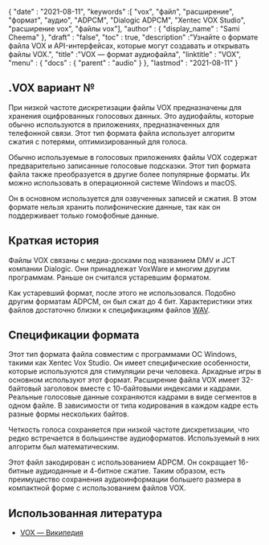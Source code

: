 {
  "date" : "2021-08-11",
  "keywords" :[ "vox", "файл", "расширение", "формат", "аудио", "ADPCM", "Dialogic ADPCM", "Xentec VOX Studio", "расширение vox", "файлы vox"],
  "author" : {
    "display_name" : "Sami Cheema"
},
  "draft" : "false",
  "toc" : true,
  "description" :"Узнайте о формате файла VOX и API-интерфейсах, которые могут создавать и открывать файлы VOX.",
  "title" :"VOX — формат аудиофайла",
  "linktitle" : "VOX",
  "menu" : {
    "docs" : {
      "parent" : "audio"
}
},
  "lastmod" : "2021-08-11"
}

## .VOX вариант № ##

При низкой частоте дискретизации файлы VOX предназначены для хранения оцифрованных голосовых данных. Это аудиофайлы, которые обычно используются в приложениях, предназначенных для телефонной связи. Этот тип формата файла использует алгоритм сжатия с потерями, оптимизированный для голоса.

Обычно используемые в голосовых приложениях файлы VOX содержат предварительно записанные голосовые подсказки. Этот тип формата файла также преобразуется в другие более популярные форматы. Их можно использовать в операционной системе Windows и macOS.

Он в основном используется для озвученных записей и сжатия. В этом формате нельзя хранить полифонические данные, так как он поддерживает только гомофобные данные.



## Краткая история ##

Файлы VOX связаны с медиа-досками под названием DMV и JCT компании Dialogic. Они принадлежат VoxWare и многим другим программам. Раньше он считался устаревшим форматом.

Как устаревший формат, после этого не использовался. Подобно другим форматам ADPCM, он был сжат до 4 бит. Характеристики этих файлов достаточно близки к спецификациям файлов [WAV](/ru/audio/wav/).


## Спецификации формата ##

Этот тип формата файла совместим с программами ОС Windows, такими как Xentec Vox Studio. Он имеет специфические особенности, которые используются для стимуляции речи человека. Аркадные игры в основном используют этот формат. Расширение файла VOX имеет 32-байтовый заголовок вместе с 10-байтовыми индексами и кадрами. Реальные голосовые данные сохраняются кадрами в виде сегментов в одном файле. В зависимости от типа кодирования в каждом кадре есть разные формы нескольких байтов.

Четкость голоса сохраняется при низкой частоте дискретизации, что редко встречается в большинстве аудиоформатов. Используемый в них алгоритм был математическим.

Этот файл закодирован с использованием ADPCM. Он сокращает 16-битные аудиоданные и 4-битное сжатие. Таким образом, есть преимущество сохранения аудиоинформации большего размера в компактной форме с использованием файлов VOX.


## Использованная литература ##

* [VOX — Википедия](https://en.wikipedia.org/wiki/Dialogic_ADPCM)

